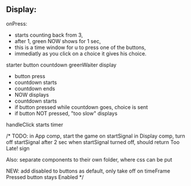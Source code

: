 ## Display:

onPress:

-   starts counting back from 3,
-   after 1, green NOW shows for 1 sec,
-   this is a time window for u to press one of the buttons,
-   immediatly as you click on a choice it gives his choice.

starter button
countdown
greenWaiter
display

-   button press
-   countdown starts
-   countdown ends
-   NOW displays
-   countdown starts
-   if button pressed while countdown goes, choice is sent
-   if button NOT pressed, "too slow" displays

handleClick
    starts timer


/* 
TODO:
  in App comp, start the game on startSignal
  in Display comp, turn off startSignal after 2 sec
  when startSignal turned off, should return Too Late! sign

  Also: separate components to their own folder, where css can be put

  NEW:
    add disabled to buttons as default, only take off on timeFrame
    Pressed button stays Enabled
*/